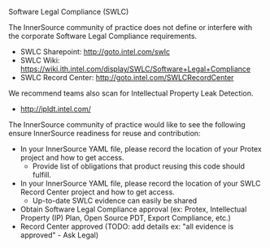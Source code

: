 Software Legal Compliance (SWLC)

The InnerSource community of practice does not define or interfere with the corporate Software Legal Compliance requirements.
- SWLC Sharepoint: http://goto.intel.com/swlc
- SWLC Wiki: https://wiki.ith.intel.com/display/SWLC/Software+Legal+Compliance
- SWLC Record Center: http://goto.intel.com/SWLCRecordCenter

We recommend teams also scan for Intellectual Property Leak Detection.
- http://ipldt.intel.com/

The InnerSource community of practice would like to see the following ensure InnerSource readiness for reuse and contribution:
- In your InnerSource YAML file, please record the location of your Protex project and how to get access.
  - Provide list of obligations that product reusing this code should fulfill.
- In your InnerSource YAML file, please record the location of your SWLC Record Center project and how to get access.
  - Up-to-date SWLC evidence can easily be shared
- Obtain Software Legal Compliance approval (ex: Protex, Intellectual Property (IP) Plan, Open Source PDT, Export Compliance, etc.)
- Record Center approved (TODO: add details ex: "all evidence is approved" - Ask Legal)


